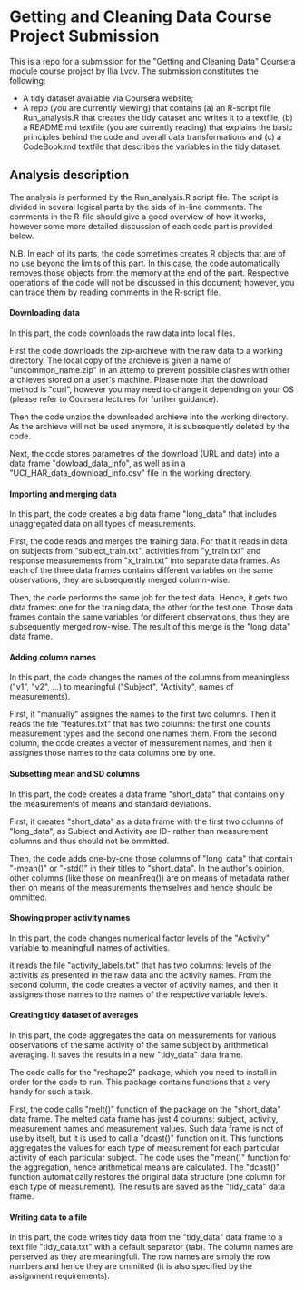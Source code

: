 Getting and Cleaning Data Course Project Submission
=====================
This is a repo for a submission for the "Getting and Cleaning Data" Coursera module course project by Ilia Lvov. The submission constitutes the following:
- A tidy dataset available via Coursera website;
- A repo (you are currently viewing) that contains (a) an R-script file Run_analysis.R that creates the tidy dataset and writes it to a textfile, (b) a README.md textfile (you are currently reading) that explains the basic principles behind the code and overall data transformations and (c) a CodeBook.md textfile that describes the variables in the tidy dataset.

## Analysis description

The analysis is performed by the Run_analysis.R script file. The script is divided in several logical parts by the aids of in-line comments. The comments in the R-file should give a good overview of how it works, however some more detailed discussion of each code part is provided below.

N.B. In each of its parts, the code sometimes creates R objects that are of no use beyond the limits of this part. In this case, the code automatically removes those objects from the memory at the end of the part. Respective operations of the code will not be discussed in this document; however, you can trace them by reading comments in the R-script file.

#### Downloading data

In this part, the code downloads the raw data into local files.

First the code downloads the zip-archieve with the raw data to a working directory. The local copy of the archieve is given a name of "uncommon_name.zip" in an attemp to prevent possible clashes with other archieves stored on a user's machine. Please note that the download method is "curl", however you may need to change it depending on your OS (please refer to Coursera lectures for further guidance).

Then the code unzips the downloaded archieve into the working directory. As the archieve will not be used anymore, it is subsequently deleted by the code.

Next, the code stores parametres of the download (URL and date) into a data frame "dowload_data_info", as well as in a "UCI_HAR_data_download_info.csv" file in the working directory.

#### Importing and merging data

In this part, the code creates a big data frame "long_data" that includes unaggregated data on all types of measurements.

First, the code reads and merges the training data. For that it reads in data on subjects from "subject_train.txt", activities from "y_train.txt" and response measurements from "x_train.txt" into separate data frames. As each of the three data frames contains different variables on the same observations, they are subsequently merged column-wise.

Then, the code performs the same job for the test data. Hence, it gets two data frames: one for the training data, the other for the test one. Those data frames contain the same variables for different observations, thus they are subsequently merged row-wise. The result of this merge is the "long_data" data frame.

#### Adding column names

In this part, the code changes the names of the columns from meaningless ("v1", "v2", ...) to meaningful ("Subject", "Activity", names of measurements).

First, it "manually" assignes the names to the first two columns. Then it reads the file "features.txt" that has two columns: the first one counts measurement types and the second one names them. From the second column, the code creates a vector of measurement names, and then it assignes those names to the data columns one by one.

#### Subsetting mean and SD columns

In this part, the code creates a data frame "short_data" that contains only the measurements of means and standard deviations.

First, it creates "short_data" as a data frame with the first two columns of "long_data", as Subject and Activity are ID- rather than measurement columns and thus should not be ommitted.

Then, the code adds one-by-one those columns of "long_data" that contain "-mean()" or "-std()" in their titles to "short_data". In the author's opinion, other columns (like those on meanFreq()) are on means of metadata rather then on means of the measurements themselves and hence should be ommitted.

#### Showing proper activity names

In this part, the code changes numerical factor levels of the "Activity" variable to meaningfull names of activities.

it reads the file "activity_labels.txt" that has two columns: levels of the activitis as presented in the raw data and the activity names. From the second column, the code creates a vector of activity names, and then it assignes those names to the names of the respective variable levels.

#### Creating tidy dataset of averages

In this part, the code aggregates the data on measurements for various observations of the same activity of the same subject by arithmetical averaging. It saves the results in a new "tidy_data" data frame.

The code calls for the "reshape2" package, which you need to install in order for the code to run. This package contains functions that a very handy for such a task.

First, the code calls "melt()" function of the package on the "short_data" data frame. The melted data frame has just 4 columns: subject, activity, measurement names and measurement values. Such data frame is not of use by itself, but it is used to call a "dcast()" function on it. This functions aggregates the values for each type of measurement for each particular activity of each particular subject. The code uses the "mean()" function for the aggregation, hence arithmetical means are calculated. The "dcast()" function automatically restores the original data structure (one column for each type of measurement). The results are saved as the "tidy_data" data frame.

#### Writing data to a file

In this part, the code writes tidy data from the "tidy_data" data frame to a text file "tidy_data.txt" with a default separator (tab). The column names are perserved as they are meaningfull. The row names are simply the row numbers and hence they are ommitted (it is also specified by the assignment requirements).
